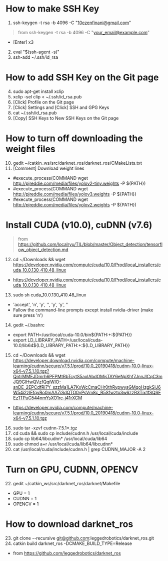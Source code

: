 # How to make SSH Key
1. ssh-keygen -t rsa -b 4096 -C "10ezenfinani@gmail.com"
> from ssh-keygen -t rsa -b 4096 -C "your_email@example.com"
- [Enter] x3
2. eval "$(ssh-agent -s)"
3. ssh-add ~/.ssh/id_rsa
# How to add SSH Key on the Git page
4. sudo apt-get install xclip
5. xclip -sel clip < ~/.ssh/id_rsa.pub
6. [Click] Profile on the Git page
7. [Click] Settings and [Click] SSH and GPG Keys
8. cat ~/.ssh/id_rsa.pub
9. [Copy] SSH Keys to New SSH Keys on the Git page
# How to turn off downloading the weight files
10. gedit ~/catkin_ws/src/darknet_ros/darknet_ros/CMakeLists.txt
11. [Comment] Download weight lines
- #execute_process(COMMAND wget http://pjreddie.com/media/files/yolov2-tiny.weights -P ${PATH})
- #execute_process(COMMAND wget http://pjreddie.com/media/files/yolov3.weights -P ${PATH})
- #execute_process(COMMAND wget http://pjreddie.com/media/files/yolov2.weights -P ${PATH})
# Install CUDA (v10.0), cuDNN (v7.6)
> from https://github.com/localryu/TIL/blob/master/Object_detection/tensorflow_object_detection.md
12. cd ~/Downloads && wget https://developer.nvidia.com/compute/cuda/10.0/Prod/local_installers/cuda_10.0.130_410.48_linux
- https://developer.nvidia.com/compute/cuda/10.0/Prod/local_installers/cuda_10.0.130_410.48_linux
13. sudo sh cuda_10.0.130_410.48_linux
- 'accept', 'n', 'y', '', 'y', 'y', ''
- Fallow the command-line prompts except install nvidia-driver (make sure press 'n')
14. gedit ~/.bashrc
- export PATH=/usr/local/cuda-10.0/bin${PATH:+:${PATH}}
- export LD_LIBRARY_PATH=/usr/local/cuda-10.0/lib64${LD_LIBRARY_PATH:+:${LD_LIBRARY_PATH}}
15. cd ~/Downloads && wget https://developer.download.nvidia.com/compute/machine-learning/cudnn/secure/v7.5.1/prod/10.0_20190418/cudnn-10.0-linux-x64-v7.5.1.10.tgz?QntrMMEJDmrh6PFPMtRbTcytS5axIAbdOMjsTAY6eNpXhf7JnnJlCqC3mJQ9GlHwQVzfQqiWIO-snDE_2EPCdfRi7Y_szzMa1LA7KxWcCmaCHr0thRypwysGMqoHzgkSlJ6W54i2zlEfqvRo0mAAZiSdQTO0yPsVm8c_R5Sfwzto3w6zzR3Tix1fSQSFEz1TPuG544nmYsXO1rc-j41rXCM
- https://developer.nvidia.com/compute/machine-learning/cudnn/secure/v7.5.1/prod/10.0_20190418/cudnn-10.0-linux-x64-v7.5.1.10.tgz
16. sudo tar -xzvf cudnn-7.5.1*.tgz 
17. cd cuda && sudo cp include/cudnn.h /usr/local/cuda/include
19. sudo cp lib64/libcudnn* /usr/local/cuda/lib64
20. sudo chmod a+r /usr/local/cuda/lib64/libcudnn*
21. cat /usr/local/cuda/include/cudnn.h | grep CUDNN_MAJOR -A 2

# Turn on GPU, CUDNN, OPENCV
22. gedit ~/catkin_ws/src/darknet_ros/darknet/Makefile
- GPU = 1
- CUDNN = 1
- OPENCV = 1
# How to download darknet_ros
23. git clone --recursive git@github.com:leggedrobotics/darknet_ros.git
24. catkin build darknet_ros -DCMAKE_BUILD_TYPE=Release
- from https://github.com/leggedrobotics/darknet_ros

